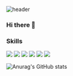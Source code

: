 ![header](https://capsule-render.vercel.app/api?type=Waving&height=200&text=Pig-Mongkey&fontAlignY=40&fontColor=ffcc00&animation=scaleIn)

### Hi there 👋

<!--
**PIGMONGKEY/PIGMONGKEY** is a ✨ _special_ ✨ repository because its `README.md` (this file) appears on your GitHub profile.

Here are some ideas to get you started:

- 🔭 I’m currently working on ...
- 🌱 I’m currently learning ...
- 👯 I’m looking to collaborate on ...
- 🤔 I’m looking for help with ...
- 💬 Ask me about ...
- 📫 How to reach me: ...
- 😄 Pronouns: ...
- ⚡ Fun fact: ...
-->

### Skills

<!-- C++ -->
<img src="https://img.shields.io/badge/cplusplus-%2300599C?style=for-the-badge&logo=C++&logoColor=white">
<!-- Java -->
<img src="https://img.shields.io/badge/JAVA-007396?style=for-the-badge&logo=java&logoColor=white">
<!-- JavaScript -->
<!-- python -->
<!-- php -->
<!-- MySQL -->
<!-- Apache2 -->

<!-- Firebase -->
<img src="https://img.shields.io/badge/firebase-%23FFCA28?style=for-the-badge&logo=firebase&logoColor=white">
<!-- MySQL -->
<img src="https://img.shields.io/badge/MySQL-4479A1?style=for-the-badge&logo=MySQL&logoColor=white">
<!-- Eclipse -->
<img src="https://img.shields.io/badge/Eclipse-2C2255?style=for-the-badge&logo=Eclipse%20IDE&logoColor=white">
<!-- Android Studio -->
<!-- github -->
<img src="https://img.shields.io/badge/github-181717?style=for-the-badge&logo=github&logoColor=white">

![Anurag's GitHub stats](https://github-readme-stats.vercel.app/api?username=PIGMONGKEY&show_icons=true&theme=gruvbox_light)
